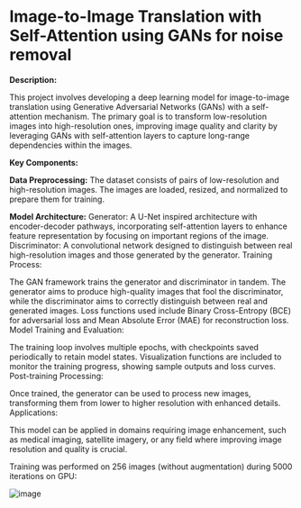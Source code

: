 #  Image-to-Image Translation with Self-Attention using GANs for noise removal

__Description:__

This project involves developing a deep learning model for image-to-image translation using Generative Adversarial Networks (GANs) with a self-attention mechanism. The primary goal is to transform low-resolution images into high-resolution ones, improving image quality and clarity by leveraging GANs with self-attention layers to capture long-range dependencies within the images.

 __Key Components:__

 __Data Preprocessing:__
The dataset consists of pairs of low-resolution and high-resolution images. The images are loaded, resized, and normalized to prepare them for training.

 __Model Architecture:__
Generator: A U-Net inspired architecture with encoder-decoder pathways, incorporating self-attention layers to enhance feature representation by focusing on important regions of the image.
Discriminator: A convolutional network designed to distinguish between real high-resolution images and those generated by the generator.
Training Process:

The GAN framework trains the generator and discriminator in tandem. The generator aims to produce high-quality images that fool the discriminator, while the discriminator aims to correctly distinguish between real and generated images.
Loss functions used include Binary Cross-Entropy (BCE) for adversarial loss and Mean Absolute Error (MAE) for reconstruction loss.
Model Training and Evaluation:

The training loop involves multiple epochs, with checkpoints saved periodically to retain model states.
Visualization functions are included to monitor the training progress, showing sample outputs and loss curves.
Post-training Processing:

Once trained, the generator can be used to process new images, transforming them from lower to higher resolution with enhanced details.
Applications:

This model can be applied in domains requiring image enhancement, such as medical imaging, satellite imagery, or any field where improving image resolution and quality is crucial.

Training was performed on 256 images (without augmentation) during 5000 iterations on GPU:

![image](https://github.com/user-attachments/assets/a158a0a6-5a19-4d44-be50-b70e4a55a808)

